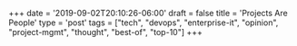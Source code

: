 +++
date = '2019-09-02T20:10:26-06:00'
draft = false
title = 'Projects Are People'
type = 'post'
tags = ["tech", "devops", "enterprise-it", "opinion", "project-mgmt", "thought", "best-of", "top-10"]
+++
